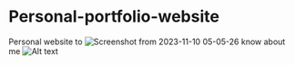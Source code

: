 # Personal-portfolio-website
Personal website to ![Screenshot from 2023-11-10 05-05-26](https://github.com/punekarshailesh/Personal-portfolio-website/assets/117573279/1838f979-7abe-44de-a2a1-a412711e247e)
know about me
![Alt text]()
